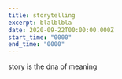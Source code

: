 ```yaml
---
title: storytelling
excerpt: blalblbla
date: 2020-09-22T00:00:00.000Z
start_time: "0000"
end_time: "0000"
---
```

story is the dna of meaning